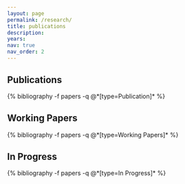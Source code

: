 ```yaml
---
layout: page
permalink: /research/
title: publications
description: 
years:
nav: true
nav_order: 2
---
```

<style>
.myDiv {
    margin: 30px 0px 30px 0px;
}
</style>


<div class="publications">

<!--
{% for y in page.years %}
  <h2 class="year">{{y}}</h2>
  {% bibliography -f papers -q @*[year={{y}} & abbr={{"Working Paper"}}]* %}
{% endfor %}
-->

<div class="myDiv">
<h2> Publications </h2>
{% bibliography -f papers -q @*[type=Publication]* %}
</div>

<div class="myDiv">
<h2> Working Papers </h2>
{% bibliography -f papers -q @*[type=Working Papers]* %}
</div>

<div class="myDiv">
<h2> In Progress </h2>
{% bibliography -f papers -q @*[type=In Progress]* %}
</div>

</div>
